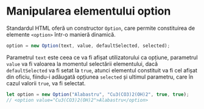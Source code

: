 # Manipularea elementului option

Standardul HTML oferă un constructor `Option`, care permite constituirea de elemente `<option>` într-o manieră dinamică.

```javascript
option = new Option(text, value, defaultSelected, selected);
```

Parametrul `text` este ceea ce va fi afișat utilizatorului ca opțiune, parametrul `value` va fi valoarea la momentul selectării elementului, dacă `defaultSelected` va fi setat la `true`, atunci elementul constituit va fi cel afișat din oficiu, fiindu-i adăugată opțiunea `selected` și ultimul parametru, care în cazul valorii `true`, va fi selectat.

```javascript
let option = new Option("Alabastru", "Cu3(CO3)2(OH)2", true, true);
// <option value="Cu3(CO3)2(OH)2">Alabastru</option>
```

